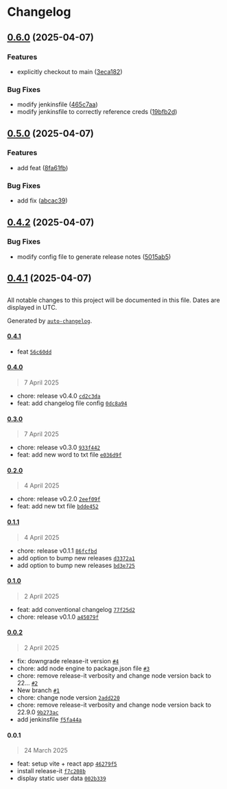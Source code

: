 # Changelog

## [0.6.0](https://github.com/lartiorkorLartey/devOps-task-2/compare/0.5.0...0.6.0) (2025-04-07)

### Features

* explicitly checkout to main ([3eca182](https://github.com/lartiorkorLartey/devOps-task-2/commit/3eca1826078eb697e15657e87e5a55e093616520))

### Bug Fixes

* modify jenkinsfile ([465c7aa](https://github.com/lartiorkorLartey/devOps-task-2/commit/465c7aa61971061678be9e71cc2e1e4415726245))
* modify jenkinsfile to correctly reference creds ([19bfb2d](https://github.com/lartiorkorLartey/devOps-task-2/commit/19bfb2db86301755ad1ee9ee32eeaea586e8fd35))

## [0.5.0](https://github.com/lartiorkorLartey/devOps-task-2/compare/0.4.2...0.5.0) (2025-04-07)

### Features

* add feat ([8fa61fb](https://github.com/lartiorkorLartey/devOps-task-2/commit/8fa61fb169d9f477f0da27ac9f6876427135e466))

### Bug Fixes

* add fix ([abcac39](https://github.com/lartiorkorLartey/devOps-task-2/commit/abcac39a920c2d18b8562dc871d6d4876aa8fc07))

## [0.4.2](https://github.com/lartiorkorLartey/devOps-task-2/compare/0.4.1...0.4.2) (2025-04-07)

### Bug Fixes

* modify config file to generate release notes ([5015ab5](https://github.com/lartiorkorLartey/devOps-task-2/commit/5015ab5e1a29c912b12995a077e4277558a450b7))

## [0.4.1](https://github.com/lartiorkorLartey/devOps-task-2/compare/0.4.0...0.4.1) (2025-04-07)

##

All notable changes to this project will be documented in this file. Dates are displayed in UTC.

Generated by [`auto-changelog`](https://github.com/CookPete/auto-changelog).

#### [0.4.1](https://github.com/lartiorkorLartey/devOps-task-2/compare/0.4.0...0.4.1)

- feat [`56c60dd`](https://github.com/lartiorkorLartey/devOps-task-2/commit/56c60dd70834f848f709fa812dba65ffffbef7e2)

#### [0.4.0](https://github.com/lartiorkorLartey/devOps-task-2/compare/0.3.0...0.4.0)

> 7 April 2025

- chore: release v0.4.0 [`cd2c3da`](https://github.com/lartiorkorLartey/devOps-task-2/commit/cd2c3dadd7a6b5f2c04618e73603ec32c15d907d)
- feat: add changelog file config [`0dc8a94`](https://github.com/lartiorkorLartey/devOps-task-2/commit/0dc8a949aaa3bb468c812a16f5fc9b9d285ebb94)

#### [0.3.0](https://github.com/lartiorkorLartey/devOps-task-2/compare/0.2.0...0.3.0)

> 7 April 2025

- chore: release v0.3.0 [`933f442`](https://github.com/lartiorkorLartey/devOps-task-2/commit/933f4429572b9a6daed99584fd463b54058ca384)
- feat: add new word to txt file [`e036d9f`](https://github.com/lartiorkorLartey/devOps-task-2/commit/e036d9f3cb3a98d0c4fdc850e0c8ccac544f2dcc)

#### [0.2.0](https://github.com/lartiorkorLartey/devOps-task-2/compare/0.1.1...0.2.0)

> 4 April 2025

- chore: release v0.2.0 [`2eef09f`](https://github.com/lartiorkorLartey/devOps-task-2/commit/2eef09fe22b39865e8ae5cfb728982bcdfb0b113)
- feat: add new txt file [`bdde452`](https://github.com/lartiorkorLartey/devOps-task-2/commit/bdde452b6d2c14b3cd3fed8791d88c06bb41e995)

#### [0.1.1](https://github.com/lartiorkorLartey/devOps-task-2/compare/0.1.0...0.1.1)

> 4 April 2025

- chore: release v0.1.1 [`86fcfbd`](https://github.com/lartiorkorLartey/devOps-task-2/commit/86fcfbd7963665bd83ed86190fcf68aa85b2a3a8)
- add option to bump new releases [`d3372a1`](https://github.com/lartiorkorLartey/devOps-task-2/commit/d3372a1c490e25d58bae9326e54a589469af481a)
- add option to bump new releases [`bd3e725`](https://github.com/lartiorkorLartey/devOps-task-2/commit/bd3e725d0a7a144a041e603dfe92425a17cf439c)

#### [0.1.0](https://github.com/lartiorkorLartey/devOps-task-2/compare/0.0.2...0.1.0)

> 2 April 2025

- feat: add conventional changelog [`77f25d2`](https://github.com/lartiorkorLartey/devOps-task-2/commit/77f25d2a7f883fc5b3329faba24647e707c98a97)
- chore: release v0.1.0 [`a45079f`](https://github.com/lartiorkorLartey/devOps-task-2/commit/a45079f72994ba28a3927828140cfe815c3b957b)

#### [0.0.2](https://github.com/lartiorkorLartey/devOps-task-2/compare/0.0.1...0.0.2)

> 2 April 2025

- fix: downgrade release-it version [`#4`](https://github.com/lartiorkorLartey/devOps-task-2/pull/4)
- chore: add node engine to package.json file [`#3`](https://github.com/lartiorkorLartey/devOps-task-2/pull/3)
- chore: remove release-it verbosity and change node version back to 22… [`#2`](https://github.com/lartiorkorLartey/devOps-task-2/pull/2)
- New branch [`#1`](https://github.com/lartiorkorLartey/devOps-task-2/pull/1)
- chore: change node version [`2add220`](https://github.com/lartiorkorLartey/devOps-task-2/commit/2add220e1639305e26259ed32124049d0997495e)
- chore: remove release-it verbosity and change node version back to 22.9.0 [`9b273ac`](https://github.com/lartiorkorLartey/devOps-task-2/commit/9b273ac58b6453656268919d2f6fa245804a6538)
- add jenkinsfile [`f5fa44a`](https://github.com/lartiorkorLartey/devOps-task-2/commit/f5fa44ab08eb8ec9e3020bd318155f3af62d8794)

#### 0.0.1

> 24 March 2025

- feat: setup vite + react app [`46279f5`](https://github.com/lartiorkorLartey/devOps-task-2/commit/46279f5c95bf8481684b9f8089ec3a64bf2b5391)
- install release-it [`f7c208b`](https://github.com/lartiorkorLartey/devOps-task-2/commit/f7c208b9f2719402fcc5530fa0f72603248974cd)
- display static user data [`002b339`](https://github.com/lartiorkorLartey/devOps-task-2/commit/002b3399426cc8b3d0d4d3bede7779ca857c8ad1)
